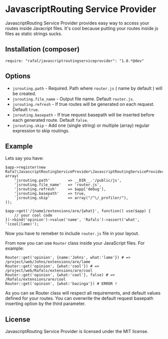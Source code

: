 JavascriptRouting Service Provider
==================================
JavascriptRouting Service Provider provides easy way to access your routes inside Javacript files. It's cool because putting your routes inside js files as static strings sucks.
    
Installation (composer)
------------------------
    require: "rafal/javascriptroutingserviceprovider": "1.0.*@dev"

Options
-------
* ```jsrouting.path``` - Required. Path where ```router.js``` ( name by default ) will be created.
* ```jsrouting.file_name``` - Output file name. Default ```router.js```.
* ```jsrouting.refresh``` - If true routes will be generated on each request. Default ```true```. 
* ```jsrouting.basepath``` - If true request basepath will be inserted before each generated route. Default ```false```. 
* ```jsrouting.skip``` - Add one (single string) or multiple (array) regular expression to skip routings.

Example
-------
Lets say you have:

    $app->register(new Rafal\JavascriptRoutingServiceProvider\JavascriptRoutingServiceProvider(), array(
        'jsrouting.path'        => __DIR__.'/public/js',
        'jsrouting.file_name'   => 'router.js',
        'jsrouting.refresh'     => $app['debug'],
        'jsrouting.basepath'    => true,
        `jsrouting.skip'		=> array("/^\/_profiler/"),
    ));

    $app->get('/{name}/extensions/are/{what}', function() use($app) {
        // your cool code
    })->bind('opinion')->value('name', 'Rafals')->assert('what', '(cool|lame)');

Now you have to remeber to include ```router.js``` file in your layout.

From now you can use ```Router``` class inside your JavaScript files. For example:

    Router::get('opinion', {name:'Johns', what:'lame'}) # => /project/web/Johns/extensions/are/lame
    Router::get('opinion', {what:'cool'}) # => /project/web/Rafals/extensions/are/cool
    Router::get('opinion', {what:'cool'}, false) # => /Rafals/extensions/are/cool
    Router::get('opinion', {what:'bazinga'}) # ERROR !

As you can se Router class will respect all requirements, and default values defined for your routes.
You can overwrite the default request basepath inserting option by the third parameter.

License
-------
JavascriptRouting Service Provider is licensed under the MIT license.
